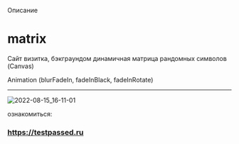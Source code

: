 Описание

# matrix
Сайт визитка, бэкграундом динамичная матрица рандомных символов (Canvas)

Animation (blurFadeIn, fadeInBlack, fadeInRotate)


_____________________________________________________________________________________________________
![2022-08-15_16-11-01](https://user-images.githubusercontent.com/106055633/184642956-6e5bc645-38b1-448f-9c76-0b762cbccb04.png)


ознакомиться:

###   https://testpassed.ru
